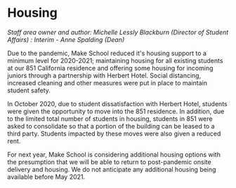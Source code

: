 # Housing

*Staff area owner and author: Michelle Lessly Blackburn (Director of Student Affairs) : Interim - Anne Spalding (Dean)* 

Due to the pandemic, Make School reduced it's housing support to a minimum level for 2020-2021; maintaining housing for all existing students at our 851 California residence and offering some housing for incoming juniors through a partnership with Herbert Hotel. Social distancing, increased cleaning and other measures were put in place to maintain student safety.

In October 2020, due to student dissatisfaction with Herbert Hotel, students were given the opportunity to move into the 851 residence. In addition, due to the limited total number of students in housing, students in 851 were asked to consolidate so that a portion of the building can be leased to a third party.  Students impacted by these moves were also given a reduced rent.  

For next year, Make School is considering additional housing options with the presumption that we will be able to return to post-pandemic onsite delivery and housing.  We do not anticipate any additional housing being available before May 2021.

